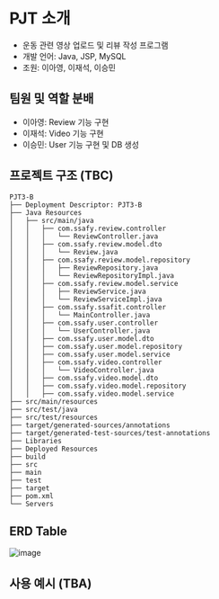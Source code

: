 # PJT 소개 
- 운동 관련 영상 업로드 및 리뷰 작성 프로그램
- 개발 언어: Java, JSP, MySQL
- 조원: 이아영, 이재석, 이승민 

## 팀원 및 역할 분배
- 이아영: Review 기능 구현
- 이재석: Video 기능 구현
- 이승민: User 기능 구현 및 DB 생성

## 프로젝트 구조 (TBC)
```
PJT3-B
├── Deployment Descriptor: PJT3-B
├── Java Resources
│   ├── src/main/java
│   │   ├── com.ssafy.review.controller
│   │   │   └── ReviewController.java
│   │   ├── com.ssafy.review.model.dto
│   │   │   └── Review.java
│   │   ├── com.ssafy.review.model.repository
│   │   │   ├── ReviewRepository.java
│   │   │   └── ReviewRepositoryImpl.java
│   │   ├── com.ssafy.review.model.service
│   │   │   ├── ReviewService.java
│   │   │   └── ReviewServiceImpl.java
│   │   ├── com.ssafy.ssafit.controller
│   │   │   └── MainController.java
│   │   ├── com.ssafy.user.controller
│   │   │   └── UserController.java
│   │   ├── com.ssafy.user.model.dto
│   │   ├── com.ssafy.user.model.repository
│   │   ├── com.ssafy.user.model.service
│   │   ├── com.ssafy.video.controller
│   │   │   └── VideoController.java
│   │   ├── com.ssafy.video.model.dto
│   │   ├── com.ssafy.video.model.repository
│   │   ├── com.ssafy.video.model.service
├── src/main/resources
├── src/test/java
├── src/test/resources
├── target/generated-sources/annotations
├── target/generated-test-sources/test-annotations
├── Libraries
├── Deployed Resources
├── build
├── src
├── main
├── test
├── target
├── pom.xml
└── Servers

```
## ERD Table
![image](https://github.com/user-attachments/assets/e56a3b12-f446-47aa-94c8-efb53d505b65)


## 사용 예시 (TBA)
